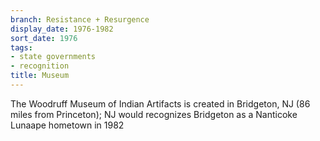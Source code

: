 ```yaml
---
branch: Resistance + Resurgence
display_date: 1976-1982
sort_date: 1976
tags:
- state governments
- recognition
title: Museum
---
```


The Woodruff Museum of Indian Artifacts is created in Bridgeton, NJ (86 miles from Princeton); NJ would recognizes Bridgeton as a Nanticoke Lunaape hometown in 1982